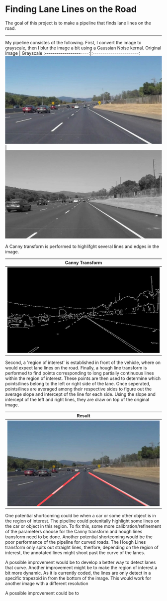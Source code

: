 # **Finding Lane Lines on the Road** 

The goal of this project is to make a pipeline that finds lane lines on the road.

[//]: # (Image References)

[image1]: ./test_images/solidWhiteCurve.jpg "Og"
[image2]: ./test_images/gray1.jpg "Grayscale"
[image3]: ./test_images/canny1.jpg "CannyTransform"
[image4]: ./test_images/result.jpg "AnnotatedImage"

---
My pipeline consistes of the following. First, I convert the image to grayscale, then I blur the image a bit using a Gaussian Noise kernal. 
Original Image          |  Grayscale
:----------------------:|:-----------------------:
![alt-text][image1]   |  ![alt-text][image2]

A Canny transform is performed to highlifght several lines and edges in the image. 

Canny Transform         | 
:----------------------:|
![alt-text][image3]   | 

Second, a 'region of interest' is established in front of the vehicle, where on would expect lane lines on the road. Finally, a hough line transform is performed to find points corresponding to long partially continuous lines within the region of interest. These points are then used to determine which points/lines belong to the left or right side of the lane. Once seperated, points/lines are averaged among their respective sides to figure out the average slope and intercept of the line for each side. Using the slope and intercept of the left and right lines, they are draw on top of the original image. 

Result                  | 
:----------------------:|
![alt-text-1][image4]   | 

One potential shortcoming could be when a car or some other object is in the region of interest. The pipeline could potenitally highlight some lines on the car or object in this region. To fix this, some more calibration/refinement of the parameters choose for the Canny transform and hough lines transform need to be done. Another potential shortcoming would be the poor performance of the pipeline for curved roads. The Hough Lines transform only spits out straight lines, therfore, depending on the region of interest, the annotated lines might shoot past the curve of the lanes.

A possible improvement would be to develop a better way to detect lanes that curve. Another improvement might be to make the region of interest a bit more dynamic. As it is currently coded, the lines are only detect in a specific trapezoid in from the bottom of the image. This would work for another image with a different resolution

A possible improvement could be to 
